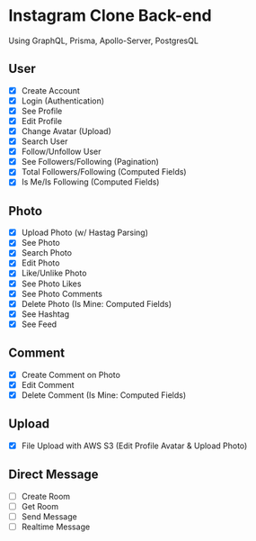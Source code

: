 # Instagram Clone Back-end

Using GraphQL, Prisma, Apollo-Server, PostgresQL

## User

- [x] Create Account
- [x] Login (Authentication)
- [x] See Profile
- [x] Edit Profile
- [x] Change Avatar (Upload)
- [x] Search User
- [x] Follow/Unfollow User
- [x] See Followers/Following (Pagination)
- [x] Total Followers/Following (Computed Fields)
- [x] Is Me/Is Following (Computed Fields)

## Photo

- [x] Upload Photo (w/ Hastag Parsing)
- [x] See Photo
- [x] Search Photo
- [x] Edit Photo
- [x] Like/Unlike Photo
- [x] See Photo Likes
- [x] See Photo Comments
- [x] Delete Photo (Is Mine: Computed Fields)
- [x] See Hashtag
- [x] See Feed

## Comment

- [x] Create Comment on Photo
- [x] Edit Comment
- [x] Delete Comment (Is Mine: Computed Fields)

## Upload

- [x] File Upload with AWS S3 (Edit Profile Avatar & Upload Photo)

## Direct Message

- [ ] Create Room
- [ ] Get Room
- [ ] Send Message
- [ ] Realtime Message
